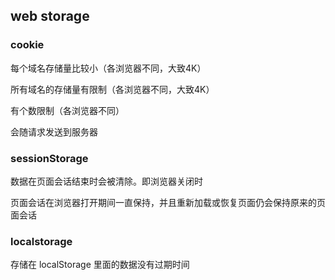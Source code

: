 ## web storage

### cookie 

每个域名存储量比较小（各浏览器不同，大致4K）

所有域名的存储量有限制（各浏览器不同，大致4K）

有个数限制（各浏览器不同）

会随请求发送到服务器


### sessionStorage

数据在页面会话结束时会被清除。即浏览器关闭时

页面会话在浏览器打开期间一直保持，并且重新加载或恢复页面仍会保持原来的页面会话 



### localstorage 

存储在 localStorage 里面的数据没有过期时间 